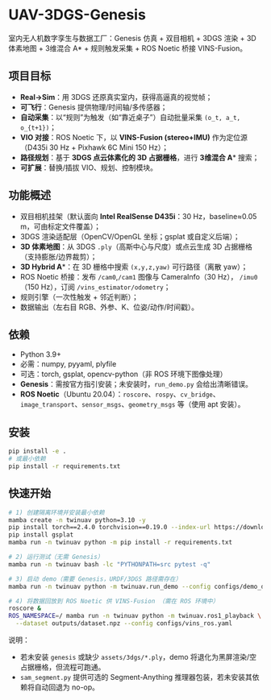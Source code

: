 # UAV-3DGS-Genesis

室内无人机数字孪生与数据工厂：Genesis 仿真 + 双目相机 + 3DGS 渲染 + 3D 体素地图 + 3维混合 A* + 规则触发采集 + ROS Noetic 桥接 VINS-Fusion。

## 项目目标
- **Real→Sim**：用 3DGS 还原真实室内，获得高逼真的视觉帧；
- **可飞行**：Genesis 提供物理/时间轴/多传感器；
- **自动采集**：以“规则”为触发（如“靠近桌子”）自动批量采集 `(o_t, a_t, o_{t+1})`；
- **VIO 对接**：ROS Noetic 下，以 **VINS-Fusion (stereo+IMU)** 作为定位源（D435i 30 Hz + Pixhawk 6C Mini 150 Hz）；
- **路径规划**：基于 **3DGS 点云体素化的 3D 占据栅格**，进行 **3维混合 A*** 搜索；
- **可扩展**：替换/插拔 VIO、规划、控制模块。

## 功能概述
- 双目相机挂架（默认面向 **Intel RealSense D435i**：30 Hz，baseline≈0.05 m，可由标定文件覆盖）；
- 3DGS 渲染适配层（OpenCV/OpenGL 坐标；gsplat 或自定义后端）；
- **3D 体素地图**：从 3DGS `.ply`（高斯中心与尺度）或点云生成 3D 占据栅格（支持膨胀/边界裁剪）；
- **3D Hybrid A***：在 3D 栅格中搜索 `(x,y,z,yaw)` 可行路径（离散 yaw）；
- ROS Noetic 桥接：发布 `/cam0`,`/cam1` 图像与 CameraInfo（30 Hz）， `/imu0`（150 Hz），订阅 `/vins_estimator/odometry`；
- 规则引擎（一次性触发 + 邻近判断）；
- 数据输出（左右目 RGB、外参、K、位姿/动作/时间戳）。

## 依赖
- Python 3.9+
- 必需：numpy, pyyaml, plyfile
- 可选：torch, gsplat, opencv-python（非 ROS 环境下图像处理）
- **Genesis**：需按官方指引安装；未安装时，`run_demo.py` 会给出清晰错误。
- **ROS Noetic**（Ubuntu 20.04）：`roscore`、`rospy`、`cv_bridge`、`image_transport`、`sensor_msgs`、`geometry_msgs` 等（使用 apt 安装）。

## 安装
```bash
pip install -e .
# 或最小依赖
pip install -r requirements.txt
```
## 快速开始
```bash
# 1) 创建隔离环境并安装最小依赖
mamba create -n twinuav python=3.10 -y
pip install torch==2.4.0 torchvision==0.19.0 --index-url https://download.pytorch.org/whl/cu118
pip install gsplat
mamba run -n twinuav python -m pip install -r requirements.txt

# 2) 运行测试（无需 Genesis）
mamba run -n twinuav bash -lc "PYTHONPATH=src pytest -q"

# 3) 启动 demo（需要 Genesis，URDF/3DGS 路径需存在）
mamba run -n twinuav python -m twinuav.run_demo --config configs/demo_default.yaml --viewer

# 4) 将数据回放到 ROS Noetic 供 VINS-Fusion （需在 ROS 环境中）
roscore &
ROS_NAMESPACE=/ mamba run -n twinuav python -m twinuav.ros1_playback \
  --dataset outputs/dataset.npz --config configs/vins_ros.yaml
```

说明：
- 若未安装 `genesis` 或缺少 `assets/3dgs/*.ply`，demo 将退化为黑屏渲染/空占据栅格，但流程可跑通。
- `sam_segment.py` 提供可选的 Segment-Anything 推理器包装，若未安装其依赖将自动回退为 no-op。